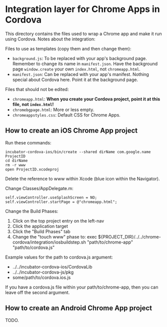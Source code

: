 # Integration layer for Chrome Apps in Cordova

This directory contains the files used to wrap a Chrome app and make it run using Cordova.
Notes about the integration:

Files to use as templates (copy them and then change them):
* `background.js`: To be replaced with your app's background page. Remember to change its name in `manifest.json`. Have the background page `window.create` your own `index.html`, not `chromeapp.html`.
* `manifest.json`: Can be replaced with your app's manifest. Nothing special about Cordova here. Point it at the background page.

Files that should not be edited:
* `chromeapp.html`: **When you create your Cordova project, point it at this file, not `index.html`!**
* `chromebgpage.html`: More or less empty.
* `chromeappstyles.css`: Default CSS for Chrome Apps.

## How to create an iOS Chrome App project ###
Run these commands:

    incubator-cordova-ios/bin/create --shared dirName com.google.name ProjectID
    cd dirName
    rm -r www
    open ProjectID.xcodeproj

Delete the reference to www within Xcode (blue icon within the Navigator).

Change Classes/AppDelegate.m:

    self.viewController.useSplashScreen = NO;
    self.viewController.startPage = @"chromeapp.html";

Change the Build Phases:

1. Click on the top project entry on the left-nav
1. Click the application target
1. Click the "Build Phases" tab
1. Change the "touch www" phase to:
        exec ${PROJECT_DIR}/../../chrome-cordova/integration/iosbuildstep.sh "path/to/chrome-app" "path/to/cordova.js"

Example values for the path to cordova.js argument:
* ../../incubator-cordova-ios/CordovaLib
* ../../incubator-cordova-js/pkg
* some/path/to/cordova.ios.js

If you have a cordova.js file within your path/to/chrome-app, then you can leave off the second argument.

## How to create an Android Chrome App project ###
TODO.
